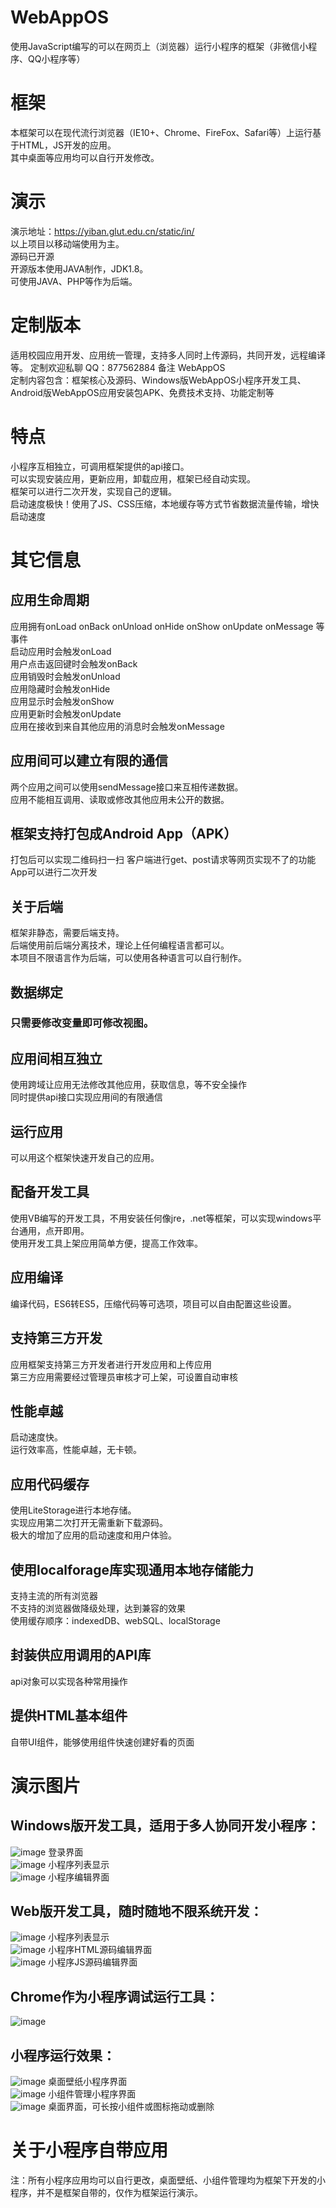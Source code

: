 # WebAppOS
使用JavaScript编写的可以在网页上（浏览器）运行小程序的框架（非微信小程序、QQ小程序等）

# 框架
本框架可以在现代流行浏览器（IE10+、Chrome、FireFox、Safari等）上运行基于HTML，JS开发的应用。  
其中桌面等应用均可以自行开发修改。  

# 演示
演示地址：https://yiban.glut.edu.cn/static/in/  
以上项目以移动端使用为主。  
源码已开源  
开源版本使用JAVA制作，JDK1.8。  
可使用JAVA、PHP等作为后端。  

# 定制版本
适用校园应用开发、应用统一管理，支持多人同时上传源码，共同开发，远程编译等。
定制欢迎私聊 QQ：877562884 备注 WebAppOS  
定制内容包含：框架核心及源码、Windows版WebAppOS小程序开发工具、Android版WebAppOS应用安装包APK、免费技术支持、功能定制等  

# 特点
小程序互相独立，可调用框架提供的api接口。  
可以实现安装应用，更新应用，卸载应用，框架已经自动实现。  
框架可以进行二次开发，实现自己的逻辑。  
启动速度极快！使用了JS、CSS压缩，本地缓存等方式节省数据流量传输，增快启动速度  

# 其它信息

## 应用生命周期
应用拥有onLoad onBack onUnload onHide onShow onUpdate onMessage 等事件  
启动应用时会触发onLoad  
用户点击返回键时会触发onBack  
应用销毁时会触发onUnload  
应用隐藏时会触发onHide  
应用显示时会触发onShow  
应用更新时会触发onUpdate  
应用在接收到来自其他应用的消息时会触发onMessage  

## 应用间可以建立有限的通信
两个应用之间可以使用sendMessage接口来互相传递数据。  
应用不能相互调用、读取或修改其他应用未公开的数据。  

## 框架支持打包成Android App（APK）
打包后可以实现二维码扫一扫 客户端进行get、post请求等网页实现不了的功能  
App可以进行二次开发  

## 关于后端
框架非静态，需要后端支持。  
后端使用前后端分离技术，理论上任何编程语言都可以。  
本项目不限语言作为后端，可以使用各种语言可以自行制作。  

## 数据绑定
### 只需要修改变量即可修改视图。

## 应用间相互独立
使用跨域让应用无法修改其他应用，获取信息，等不安全操作  
同时提供api接口实现应用间的有限通信  

## 运行应用
可以用这个框架快速开发自己的应用。  

## 配备开发工具
使用VB编写的开发工具，不用安装任何像jre，.net等框架，可以实现windows平台通用，点开即用。  
使用开发工具上架应用简单方便，提高工作效率。  

## 应用编译
编译代码，ES6转ES5，压缩代码等可选项，项目可以自由配置这些设置。  

## 支持第三方开发
应用框架支持第三方开发者进行开发应用和上传应用  
第三方应用需要经过管理员审核才可上架，可设置自动审核  

## 性能卓越
启动速度快。  
运行效率高，性能卓越，无卡顿。  

## 应用代码缓存
使用LiteStorage进行本地存储。  
实现应用第二次打开无需重新下载源码。  
极大的增加了应用的启动速度和用户体验。  

## 使用localforage库实现通用本地存储能力
支持主流的所有浏览器  
不支持的浏览器做降级处理，达到兼容的效果  
使用缓存顺序：indexedDB、webSQL、localStorage  

## 封装供应用调用的API库
api对象可以实现各种常用操作  

## 提供HTML基本组件
自带UI组件，能够使用组件快速创建好看的页面  

# 演示图片
## Windows版开发工具，适用于多人协同开发小程序：
![image](./images/1.png)
登录界面  
![image](./images/2.png)
小程序列表显示  
![image](./images/3.png)
小程序编辑界面  
## Web版开发工具，随时随地不限系统开发：
![image](./images/4.png)
小程序列表显示  
![image](./images/5.png)
小程序HTML源码编辑界面  
![image](./images/6.png)
小程序JS源码编辑界面  
## Chrome作为小程序调试运行工具：
![image](./images/7.png)
## 小程序运行效果：
![image](./images/8.png)
桌面壁纸小程序界面  
![image](./images/9.png)
小组件管理小程序界面  
![image](./images/10.png)
桌面界面，可长按小组件或图标拖动或删除  

# 关于小程序自带应用
注：所有小程序应用均可以自行更改，桌面壁纸、小组件管理均为框架下开发的小程序，并不是框架自带的，仅作为框架运行演示。
